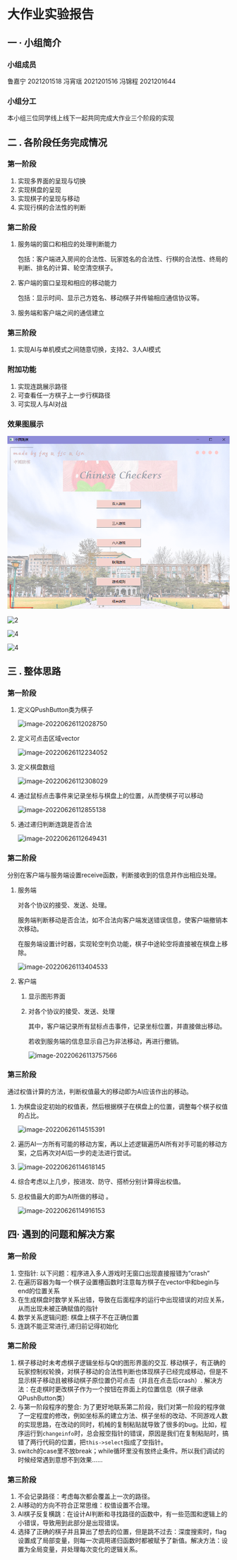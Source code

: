 # 大作业实验报告

## 一 · 小组简介

### 小组成员

鲁嘉宁 2021201518
        冯宵瑶 2021201516
        冯锦程 2021201644

### 小组分工

本小组三位同学线上线下一起共同完成大作业三个阶段的实现

## 二 . 各阶段任务完成情况

### 第一阶段

1. 实现多界面的呈现与切换
2. 实现棋盘的呈现
3. 实现棋子的呈现与移动
4. 实现行棋的合法性的判断

### 第二阶段

1. 服务端的窗口和相应的处理判断能力

   包括：客户端进入房间的合法性、玩家姓名的合法性、行棋的合法性、终局的判断、排名的计算、轮空清空棋子。

2. 客户端的窗口呈现和相应的移动能力

   包括：显示时间、显示己方姓名、移动棋子并传输相应通信协议等。

3. 服务端和客户端之间的通信建立

### 第三阶段

1. 实现AI与单机模式之间随意切换，支持2、3人AI模式

### 附加功能

1. 实现连跳展示路径
2. 可查看任一方棋子上一步行棋路径
3. 可实现人与AI对战

### 效果图展示

![1](./photo/1.png)

![2](\photo\2.png)

![4](\photo\4.png)

![4](\photo\4.png)

## 三 . 整体思路

### 第一阶段

1. 定义QPushButton类为棋子

   ![image-20220626112028750](\photo\image-20220626112028750.png)

2. 定义可点击区域vector

   ![image-20220626112234052](\photo\image-20220626112234052.png)

3. 定义棋盘数组

   ![image-20220626112308029](\photo\image-20220626112308029.png)

4. 通过鼠标点击事件来记录坐标与棋盘上的位置，从而使棋子可以移动

   ![image-20220626112855138](\photo\image-20220626112855138.png)

5. 通过递归判断连跳是否合法

   ![image-20220626112649431](\photo\image-20220626112649431.png)


### 第二阶段

分别在客户端与服务端设置receive函数，判断接收到的信息并作出相应处理。

1. 服务端

   对各个协议的接受、发送、处理。

   服务端判断移动是否合法，如不合法向客户端发送错误信息，使客户端撤销本次移动。

   在服务端设置计时器，实现轮空判负功能，棋子中途轮空将直接被在棋盘上移除。

   ![image-20220626113404533](\photo\image-20220626113404533.png)

2. 客户端

   1. 显示图形界面

   2. 对各个协议的接受、发送、处理

      其中，客户端记录所有鼠标点击事件，记录坐标位置，并直接做出移动。

      若收到服务端的信息显示自己为非法移动，再进行撤销。
      
      ![image-20220626113757566](\photo\image-20220626113757566.png)


### 第三阶段

 通过权值计算的方法，判断权值最大的移动即为AI应该作出的移动。

1. 为棋盘设定初始的权值表，然后根据棋子在棋盘上的位置，调整每个棋子权值的占比。

   ![image-20220626114515391](\photo\image-20220626114515391.png)

2. 遍历AI一方所有可能的移动方案，再以上述逻辑遍历AI所有对手可能的移动方案，之后再次对AI后一步的走法进行尝试。

3. ![image-20220626114618145](\photo\image-20220626114618145.png)

4. 综合考虑以上几步，按进攻、防守、搭桥分别计算得出权值。

5. 总权值最大的即为AI所做的移动  。

   ![image-20220626114916153](\photo\image-20220626114916153.png)

## 四· 遇到的问题和解决方案

### 第一阶段

1. 空指针: 以下问题：程序进入多人游戏时无窗口出现直接报错为“crash”
2. 在遍历容器为每一个棋子设置槽函数时注意每方棋子在vector中和begin与end的位置关系
3. 在生成棋盘时数学关系出错，导致在后面程序的运行中出现错误的对应关系，从而出现未被正确赋值的指针
4. 数学关系逻辑问题: 棋盘上棋子不在正确位置
5. 连跳不能正常进行,递归前记得初始化

### 第二阶段

1. 棋子移动时未考虑棋子逻辑坐标与Qt的图形界面的交互. 移动棋子，有正确的玩家控制权轮换，对棋子移动的合法性判断也体现棋子已经完成移动，但是不显示棋子移动且被移动棋子原位置仍可点击（并且在点击后crash）.  解决方法：在走棋时更改棋子作为一个按钮在界面上的位置信息（棋子继承QPushButton类）
2. 与第一阶段程序的整合: 为了更好地联系第二阶段，我们对第一阶段的程序做了一定程度的修改，例如坐标系的建立方法、棋子坐标的改动、不同游戏人数的实现思路，在改动的同时，机械的复制粘贴就导致了很多的bug。比如，程序运行到`changeinfo`时，总会报空指针的错误，原因是我们在复制粘贴时，搞错了两行代码的位置，把`this->select`指成了空指针。
3. switch的case里不放break；while循环里没有放终止条件。所以我们调试的时候经常遇到意想不到效果……

### 第三阶段

1.  不会记录路径：考虑每次都会覆盖上一次的路径。
2. AI移动的方向不符合正常思维：权值设置不合理。
3. AI棋子反复横跳：在设计AI判断和寻找路径的函数中，有一些范围和逻辑上的小错误，导致用到此部分是出现错误。
4. 选择了正确的棋子并且算出了想去的位置，但是跳不过去：深度搜索时，flag设置成了局部变量，则每一次调用递归函数时都被赋予了新值。解决方法：设置为全局变量，并处理每次变化的逻辑关系。
